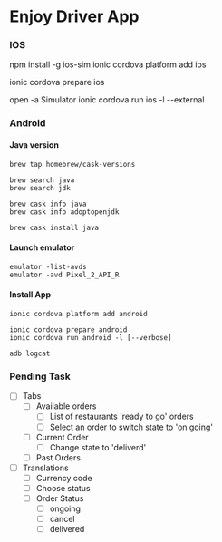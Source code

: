 # Enjoy Driver App

### IOS
npm install -g ios-sim
ionic cordova platform add ios

ionic cordova prepare ios

open -a Simulator
ionic cordova run ios -l --external


### Android

#### Java version
```
brew tap homebrew/cask-versions

brew search java 
brew search jdk

brew cask info java
brew cask info adoptopenjdk

brew cask install java
```

#### Launch emulator
```
emulator -list-avds
emulator -avd Pixel_2_API_R
```

#### Install App
```
ionic cordova platform add android

ionic cordova prepare android
ionic cordova run android -l [--verbose]

adb logcat
```

### Pending Task
- [ ] Tabs
  - [ ] Available orders
    - [ ] List of restaurants 'ready to go' orders
    - [ ] Select an order to switch state to 'on going'
  - [ ] Current Order
    - [ ] Change state to 'deliverd'
  - [ ] Past Orders
- [ ] Translations
  - [ ] Currency code
  - [ ] Choose status
  - [ ] Order Status
    - [ ] ongoing
    - [ ] cancel
    - [ ] delivered